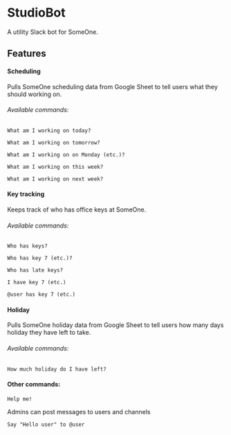 # StudioBot
A utility Slack bot for SomeOne.

## Features

#### Scheduling
Pulls SomeOne scheduling data from Google Sheet to tell users what they should working on.
###### Available commands:
```
What am I working on today?
```
```
What am I working on tomorrow?
```
```
What am I working on on Monday (etc.)?
```
```
What am I working on this week?
```
```
What am I working on next week?
```

#### Key tracking
Keeps track of who has office keys at SomeOne.
###### Available commands:
```
Who has keys?
```
```
Who has key 7 (etc.)?
```
```
Who has late keys?
```
```
I have key 7 (etc.)
```
```
@user has key 7 (etc.)
```

#### Holiday
Pulls SomeOne holiday data from Google Sheet to tell users how many days holiday they have left to take.
###### Available commands:
```
How much holiday do I have left?
```

#### Other commands:
```
Help me!
```
Admins can post messages to users and channels
```
Say "Hello user" to @user
```
